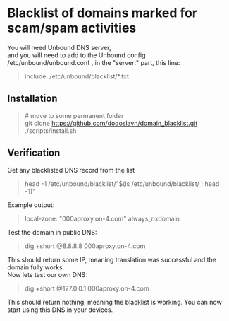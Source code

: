 # Blacklist of domains marked for scam/spam activities
You will need Unbound DNS server,  
and you will need to add to the Unbound config /etc/unbound/unbound.conf , in the "server:" part, this line:
> include: /etc/unbound/blacklist/*.txt
## Installation
> \# move to some permanent folder  
> git clone https://github.com/dodoslavn/domain_blacklist.git  
> ./scripts/install.sh
## Verification
Get any blacklisted DNS record from the list
> head -1 /etc/unbound/blacklist/"$(ls /etc/unbound/blacklist/ | head -1)"

Example output:  
> local-zone: "000aproxy.on-4.com" always_nxdomain  

Test the domain in public DNS:
> dig +short @8.8.8.8 000aproxy.on-4.com

This should return some IP, meaning translation was successful and the domain fully works.  
Now lets test our own DNS:
> dig +short @127.0.0.1 000aproxy.on-4.com
> 
This should return nothing, meaning the blacklist is working. You can now start using this DNS in your devices.
